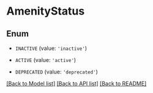 # AmenityStatus


## Enum

* `INACTIVE` (value: `'inactive'`)

* `ACTIVE` (value: `'active'`)

* `DEPRECATED` (value: `'deprecated'`)

[[Back to Model list]](../README.md#documentation-for-models) [[Back to API list]](../README.md#documentation-for-api-endpoints) [[Back to README]](../README.md)


